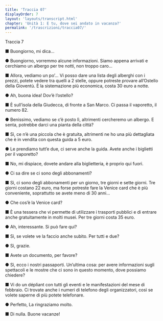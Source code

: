 ```yaml
---
title: 'Traccia 07'
displayOrder: 7
layout: 'layouts/transcript.html'
chapter: 'Unità 1: E tu, dove sei andato in vacanza?'
permalink: '/trascrizioni/traccia07/'
---
```


Traccia 7

■ Buongiorno, mi dica...

● Buongiorno, vorremmo alcune informazioni. Siamo appena arrivati e cerchiamo un albergo per tre notti, non troppo caro...

■ Allora, vediamo un po’... Vi posso dare una lista degli alberghi con i prezzi, potete vedere tra quelli a 2 stelle, oppure potreste provare all’Ostello della Gioventù. È la sistemazione più economica, costa 30 euro a notte.

● Ah, buona idea! Dov’è l’ostello?

■ È sull’isola della Giudecca, di fronte a San Marco. Ci passa il vaporetto, il numero 82.

● Benissimo, vediamo se c’è posto lì, altrimenti cercheremo un albergo. E senta, potrebbe darci una pianta della città?

■ Sì, ce n’è una piccola che è gratuita, altrimenti ne ho una più dettagliata che è in vendita con questa guida a 5 euro.

● Le prendiamo tutt’e due, ci serve anche la guida. Avete anche i biglietti per il vaporetto?

■ No, mi dispiace, dovete andare alla biglietteria, è proprio qui fuori.

● Ci sa dire se ci sono degli abbonamenti?

■ Sì, ci sono degli abbonamenti per un giorno, tre giorni e sette giorni. Tre giorni costano 22 euro, ma forse potreste fare la Venice card che è più conveniente, soprattutto se avete meno di 30 anni...

● Che cos’è la Venice card?

■ È una tessera che vi permette di utilizzare i trasporti pubblici e di entrare anche gratuitamente in molti musei. Per tre giorni costa 35 euro.

● Ah, interessante. Si può fare qui?

■ Sì, se volete ve la faccio anche subito. Per tutti e due?

● Sì, grazie.

■ Avete un documento, per favore?

● Sì, ecco i nostri passaporti. Un’ultima cosa: per avere informazioni sugli spettacoli e le mostre che ci sono in questo momento, dove possiamo chiedere?

■ Vi do un dépliant con tutti gli eventi e le manifestazioni del mese di febbraio. Ci trovate anche i numeri di telefono degli organizzatori, così se volete saperne di più potete telefonare.

● Perfetto, La ringraziamo molto.

■ Di nulla. Buone vacanze!
